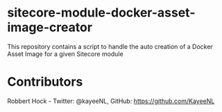 # sitecore-module-docker-asset-image-creator
This repository contains a script to handle the auto creation of a Docker Asset Image for a given Sitecore module

# Contributors
Robbert Hock - Twitter: @kayeeNL, GitHub: https://github.com/KayeeNL
